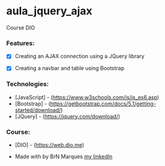 # aula_jquery_ajax
 
<p>Course DIO</p>

### Features:

* [x] Creating an AJAX connection using a JQuery library
* [x] Creating a navbar and table using Bootstrap


### Technologies:

* [JavaScript] - (https://www.w3schools.com/js/js_es6.asp)
* [Bootstrap] - (https://getbootstrap.com/docs/5.1/getting-started/download/)
* [JQuery] - (https://jquery.com/download/)

### Course:

* [DIO] - (https://web.dio.me)

* Made with by BrN Marques [my linkedIn](https://www.linkedin.com/in/brunomarques85/)
